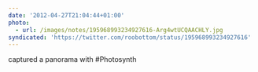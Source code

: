 ```yaml
---
date: '2012-04-27T21:04:44+01:00'
photo:
  - url: /images/notes/195968993234927616-Arg4wtUCQAACHLY.jpg
syndicated: 'https://twitter.com/roobottom/status/195968993234927616'
---
```

captured a panorama with #Photosynth 
